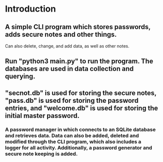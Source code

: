 # Introduction

## A simple CLI program which stores passwords, adds secure notes and other things.
Can also delete, change, and add data, as well as other notes. 

## Run "python3 main.py" to run the program. The databases are used in data collection and querying.

## "secnot.db" is used for storing the secure notes, "pass.db" is used for storing the password entries, and "welcome.db" is used for storing the initial master password.

### A password manager in which connects to an SQLite database and retrieves data. Data can also be added, deleted and modified through the CLI program, which also includes a logger for all activity. Additionally, a password generator and secure note keeping is added.
